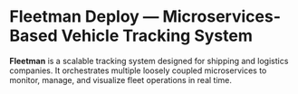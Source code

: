 # Fleetman Deploy — Microservices-Based Vehicle Tracking System
**Fleetman** is a scalable tracking system designed for shipping and logistics companies. It orchestrates multiple loosely coupled microservices to monitor, manage, and visualize fleet operations in real time.
